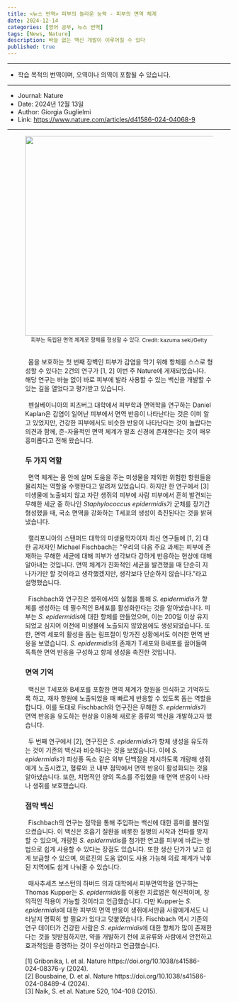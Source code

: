 ```yaml
---
title: <뉴스 번역> 피부의 놀라운 능력 - 피부의 면역 체계
date: 2024-12-14
categories: [영어 공부, 뉴스 번역]
tags: [News, Nature]
description: 바늘 없는 백신 개발이 이루어질 수 있다
published: true
---
```


***

* 학습 목적의 번역이며, 오역이나 의역이 포함될 수 있습니다.

***

* Journal: Nature
* Date: 2024년 12월 13일
* Author: Giorgia Guglielmi
* Link: <https://www.nature.com/articles/d41586-024-04068-9>

***
<figure align="center">
  <img src="https://media.nature.com/lw767/magazine-assets/d41586-024-04068-9/d41586-024-04068-9_50352558.jpg?as=webp" width="600px" height="450px" alt="">
  <figcaption style="font-size:12px">피부는 독립된 면역 체계로 항체를 형성할 수 있다. Credit: kazuma seki/Getty</figcaption>
  <br/>

<p style="text-align: left">
&ensp;몸을 보호하는 첫 번째 장벽인 피부가 감염을 막기 위해 항체를 스스로 형성할 수 있다는 2건의 연구가 [1, 2] 이번 주 Nature에 게재되었습니다. 해당 연구는 바늘 없이 바로 피부에 발라 사용할 수 있는 백신을 개발할 수 있는 길을 열었다고 평가받고 있습니다.<br/><br/>
&ensp;펜실베이니아의 피츠버그 대학에서 피부학과 면역학을 연구하는 Daniel Kaplan은 감염이 일어난 피부에서 면역 반응이 나타난다는 것은 이미 알고 있었지만, 건강한 피부에서도 비슷한 반응이 나타난다는 것이 놀랍다는 의견과 함께, 준-자율적인 면역 체계가 말초 신경에 존재한다는 것이 매우 흥미롭다고 전해 왔습니다.<br/>
</p>

<h3 style="text-align: left">두 가지 역할</h3>

<p style="text-align: left">
&ensp;면역 체계는 몸 안에 살며 도움을 주는 미생물을 제외한 위험한 항원들을 물리치는 역할을 수행한다고 알려져 있었습니다. 하지만 한 연구에서 [3] 미생물에 노출되지 않고 자란 생쥐의 피부에 사람 피부에서 흔히 발견되는 무해한 세균 중 하나인 <i>Staphylococcus epidermidis</i>가 군체를 장기간 형성했을 때, 국소 면역을 강화하는 T세포의 생성이 촉진된다는 것을 밝혀냈습니다.<br/><br/>
&ensp;캘리포니아의 스탠퍼드 대학의 미생물학자이자 최신 연구들에 [1, 2] 대한 공저자인 Michael Fischbach는 "우리의 다음 주요 과제는 피부에 존재하는 무해한 세균에 대해 피부가 생각보다 강하게 반응하는 현상에 대해 알아내는 것입니다. 면역 체계가 친화적인 세균을 발견했을 때 단순히 지나가기만 할 것이라고 생각했겠지만, 생각보다 단순하지 않습니다."라고 설명했습니다.<br/><br/>
&ensp;Fischbach와 연구진은 생쥐에서의 실험을 통해 <i>S. epidermidis</i>가 항체를 생성하는 데 필수적인 B세포를 활성화한다는 것을 알아냈습니다. 피부는 <i>S. epidermidis</i>에 대한 항체를 만들었으며, 이는 200일 이상 유지되었고 심지어 이전에 미생물에 노출되지 않았음에도 생성되었습니다. 또한, 면역 세포의 활성을 돕는 림프절이 망가진 상황에서도 이러한 면역 반응을 보였습니다. <i>S. epidermidis</i>의 존재가 T세포와 B세포를 끌어들여 독특한 면역 반응을 구성하고 항체 생성을 촉진한 것입니다.<br/>
</p>

<h3 style="text-align: left">면역 기억</h3>

<p style="text-align: left">
&ensp;백신은 T세포와 B세포를 포함한 면역 체계가 항원을 인식하고 기억하도록 하고, 재차 항원에 노출되었을 때 빠르게 반응할 수 있도록 돕는 역할을 합니다. 이를 토대로 Fischbach와 연구진은 무해한 <i>S. epidermidis</i>가 면역 반응을 유도하는 현상을 이용해 새로운 종류의 백신을 개발하고자 했습니다.<br/><br/>
&ensp;두 번째 연구에서 [2], 연구진은 <i>S. epidermidis</i>가 항체 생성을 유도하는 것이 기존의 백신과 비슷하다는 것을 보였습니다. 이에 <i>S. epidermidis</i>가 파상풍 독소 같은 외부 단백질을 제시하도록 개량해 생쥐에게 노출시켰고, 혈류와 코 내부 점막에서 면역 반응이 활성화되는 것을 알아냈습니다. 또한, 치명적인 양의 독소를 주입했을 때 면역 반응이 나타나 생쥐를 보호했습니다.<br/>
</p>


<h3 style="text-align: left">점막 백신</h3>

<p style="text-align: left">
&ensp;Fischbach의 연구는 점막을 통해 주입하는 백신에 대한 흥미를 불러일으켰습니다. 이 백신은 호흡기 질환을 비롯한 질병의 시작과 전파를 방지할 수 있으며, 개량된 <i>S. epidermidis</i>를 첨가한 연고를 피부에 바르는 방법으로 쉽게 사용할 수 있다는 장점도 있습니다. 또한 생산 단가가 낮고 쉽게 보급할 수 있으며, 의료진의 도움 없이도 사용 가능해 의료 체계가 낙후된 지역에도 쉽게 나눠줄 수 있습니다.<br/><br/>
&ensp;매사추세츠 보스턴의 하버드 의과 대학에서 피부면역학을 연구하는 Thomas Kupper는 <i>S. epidermidis</i>를 이용한 치료법은 혁신적이며, 창의적인 적용이 가능할 것이라고 언급했습니다. 다만 Kupper는 <i>S. epidermidis</i>에 대한 피부의 면역 반응이 생쥐에서만큼 사람에게서도 나타날지 명확히 할 필요가 있다고 덧붙였습니다. Fischbach 역시 기존의 연구 데이터가 건강한 사람은 <i>S. epidermidis</i>에 대한 항체가 많이 존재한다는 것을 뒷받침하지만, 약을 개발하기 전에 포유류와 사람에서 안전하고 효과적임을 증명하는 것이 우선이라고 언급했습니다.<br/><br/>
[1] Gribonika, I. et al. Nature https://doi.org/10.1038/s41586-024-08376-y (2024).<br/>
[2] Bousbaine, D. et al. Nature https://doi.org/10.1038/s41586-024-08489-4 (2024).<br/>
[3] Naik, S. et al. Nature 520, 104–108 (2015).
</p>